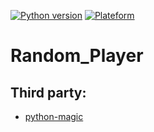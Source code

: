 [![Python version](https://img.shields.io/badge/python-3.7-blue.svg)](https://www.python.org/)
[![Plateform](https://img.shields.io/badge/plateform-win10-lightgrey.svg)](https://img.shields.io/badge/plateform-win10-lightgrey)


# Random_Player

## Third party:
- [python-magic](https://github.com/ahupp/python-magic)